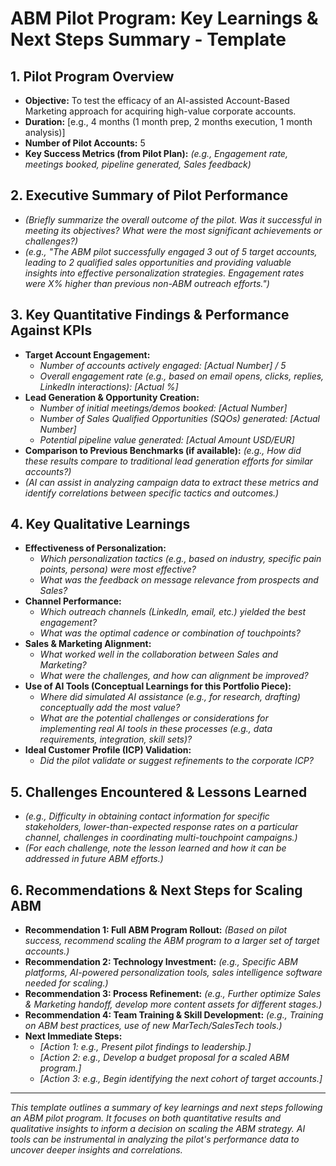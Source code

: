 # ABM Pilot Program: Key Learnings & Next Steps Summary - Template

## 1. Pilot Program Overview
* **Objective:** To test the efficacy of an AI-assisted Account-Based Marketing approach for acquiring high-value corporate accounts.
* **Duration:** [e.g., 4 months (1 month prep, 2 months execution, 1 month analysis)]
* **Number of Pilot Accounts:** 5
* **Key Success Metrics (from Pilot Plan):** *(e.g., Engagement rate, meetings booked, pipeline generated, Sales feedback)*

## 2. Executive Summary of Pilot Performance
* *(Briefly summarize the overall outcome of the pilot. Was it successful in meeting its objectives? What were the most significant achievements or challenges?)*
* *(e.g., "The ABM pilot successfully engaged 3 out of 5 target accounts, leading to 2 qualified sales opportunities and providing valuable insights into effective personalization strategies. Engagement rates were X% higher than previous non-ABM outreach efforts.")*

## 3. Key Quantitative Findings & Performance Against KPIs
* **Target Account Engagement:**
    * *Number of accounts actively engaged: [Actual Number] / 5*
    * *Overall engagement rate (e.g., based on email opens, clicks, replies, LinkedIn interactions): [Actual %]*
* **Lead Generation & Opportunity Creation:**
    * *Number of initial meetings/demos booked: [Actual Number]*
    * *Number of Sales Qualified Opportunities (SQOs) generated: [Actual Number]*
    * *Potential pipeline value generated: [Actual Amount USD/EUR]*
* **Comparison to Previous Benchmarks (if available):** *(e.g., How did these results compare to traditional lead generation efforts for similar accounts?)*
* *(AI can assist in analyzing campaign data to extract these metrics and identify correlations between specific tactics and outcomes.)*

## 4. Key Qualitative Learnings
* **Effectiveness of Personalization:**
    * *Which personalization tactics (e.g., based on industry, specific pain points, persona) were most effective?*
    * *What was the feedback on message relevance from prospects and Sales?*
* **Channel Performance:**
    * *Which outreach channels (LinkedIn, email, etc.) yielded the best engagement?*
    * *What was the optimal cadence or combination of touchpoints?*
* **Sales & Marketing Alignment:**
    * *What worked well in the collaboration between Sales and Marketing?*
    * *What were the challenges, and how can alignment be improved?*
* **Use of AI Tools (Conceptual Learnings for this Portfolio Piece):**
    * *Where did simulated AI assistance (e.g., for research, drafting) conceptually add the most value?*
    * *What are the potential challenges or considerations for implementing real AI tools in these processes (e.g., data requirements, integration, skill sets)?*
* **Ideal Customer Profile (ICP) Validation:**
    * *Did the pilot validate or suggest refinements to the corporate ICP?*

## 5. Challenges Encountered & Lessons Learned
* *(e.g., Difficulty in obtaining contact information for specific stakeholders, lower-than-expected response rates on a particular channel, challenges in coordinating multi-touchpoint campaigns.)*
* *(For each challenge, note the lesson learned and how it can be addressed in future ABM efforts.)*

## 6. Recommendations & Next Steps for Scaling ABM
* **Recommendation 1: Full ABM Program Rollout:** *(Based on pilot success, recommend scaling the ABM program to a larger set of target accounts.)*
* **Recommendation 2: Technology Investment:** *(e.g., Specific ABM platforms, AI-powered personalization tools, sales intelligence software needed for scaling.)*
* **Recommendation 3: Process Refinement:** *(e.g., Further optimize Sales & Marketing handoff, develop more content assets for different stages.)*
* **Recommendation 4: Team Training & Skill Development:** *(e.g., Training on ABM best practices, use of new MarTech/SalesTech tools.)*
* **Next Immediate Steps:**
    * *[Action 1: e.g., Present pilot findings to leadership.]*
    * *[Action 2: e.g., Develop a budget proposal for a scaled ABM program.]*
    * *[Action 3: e.g., Begin identifying the next cohort of target accounts.]*

---
*This template outlines a summary of key learnings and next steps following an ABM pilot program. It focuses on both quantitative results and qualitative insights to inform a decision on scaling the ABM strategy. AI tools can be instrumental in analyzing the pilot's performance data to uncover deeper insights and correlations.*
